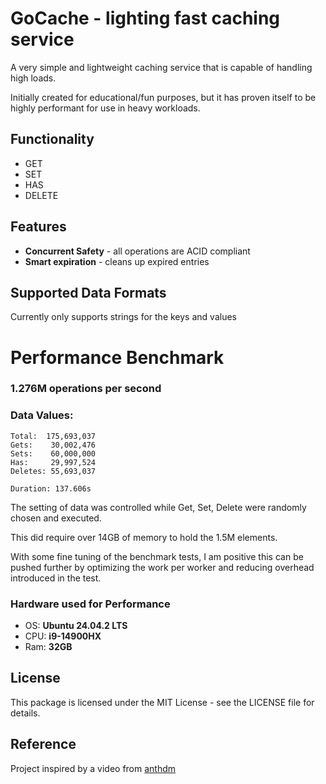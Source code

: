 # GoCache - lighting fast caching service

A very simple and lightweight caching service that is capable of handling high loads.

Initially created for educational/fun purposes, but it has proven itself to be highly performant for use in heavy workloads.

## Functionality
- GET
- SET
- HAS
- DELETE

## Features
- **Concurrent Safety** - all operations are ACID compliant
- **Smart expiration** - cleans up expired entries

## Supported Data Formats
Currently only supports strings for the keys and values

# Performance Benchmark
### **1.276M** operations per second


### Data Values:
```
Total:  175,693,037
Gets:    30,002,476
Sets:    60,000,000
Has:     29,997,524
Deletes: 55,693,037

Duration: 137.606s
```

The setting of data was controlled while Get, Set, Delete were randomly chosen and executed.

This did require over 14GB of memory to hold the 1.5M elements.

With some fine tuning of the benchmark tests, I am positive this can be pushed further by optimizing the work per worker and reducing overhead introduced in the test.

### Hardware used for Performance
- OS: **Ubuntu 24.04.2 LTS**
- CPU: **i9-14900HX**
- Ram: **32GB**

## License
This package is licensed under the MIT License - see the LICENSE file for details.

## Reference
Project inspired by a video from [anthdm](https://github.com/anthdm)
